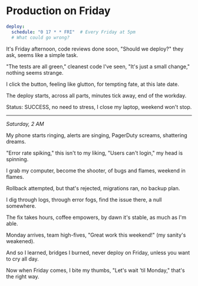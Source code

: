 # Production on Friday

```yaml
deploy:
  schedule: "0 17 * * FRI"  # Every Friday at 5pm
  # What could go wrong?
```

It's Friday afternoon,
code reviews done soon,
"Should we deploy?" they ask,
seems like a simple task.

"The tests are all green,"
cleanest code I've seen,
"It's just a small change,"
nothing seems strange.

I click the button,
feeling like glutton,
for tempting fate,
at this late date.

The deploy starts,
across all parts,
minutes tick away,
end of the workday.

Status: SUCCESS,
no need to stress,
I close my laptop,
weekend won't stop.

---

*Saturday, 2 AM*

My phone starts ringing,
alerts are singing,
PagerDuty screams,
shattering dreams.

"Error rate spiking,"
this isn't to my liking,
"Users can't login,"
my head is spinning.

I grab my computer,
become the shooter,
of bugs and flames,
weekend in flames.

Rollback attempted,
but that's rejected,
migrations ran,
no backup plan.

I dig through logs,
through error fogs,
find the issue there,
a null somewhere.

The fix takes hours,
coffee empowers,
by dawn it's stable,
as much as I'm able.

Monday arrives,
team high-fives,
"Great work this weekend!"
(my sanity's weakened).

And so I learned,
bridges I burned,
never deploy on Friday,
unless you want to cry all day.

Now when Friday comes,
I bite my thumbs,
"Let's wait 'til Monday,"
that's the right way.

